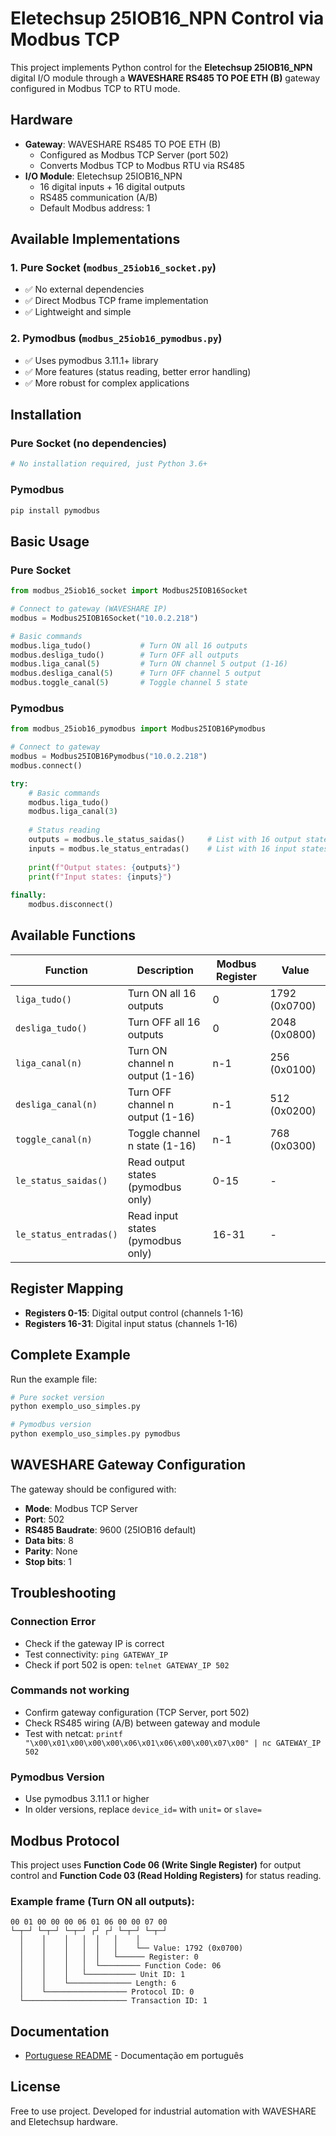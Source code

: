 # Eletechsup 25IOB16_NPN Control via Modbus TCP

This project implements Python control for the **Eletechsup 25IOB16_NPN** digital I/O module through a **WAVESHARE RS485 TO POE ETH (B)** gateway configured in Modbus TCP to RTU mode.

## Hardware

- **Gateway**: WAVESHARE RS485 TO POE ETH (B)
  - Configured as Modbus TCP Server (port 502)
  - Converts Modbus TCP to Modbus RTU via RS485
- **I/O Module**: Eletechsup 25IOB16_NPN
  - 16 digital inputs + 16 digital outputs
  - RS485 communication (A/B)
  - Default Modbus address: 1

## Available Implementations

### 1. Pure Socket (`modbus_25iob16_socket.py`)
- ✅ No external dependencies
- ✅ Direct Modbus TCP frame implementation
- ✅ Lightweight and simple

### 2. Pymodbus (`modbus_25iob16_pymodbus.py`)
- ✅ Uses pymodbus 3.11.1+ library
- ✅ More features (status reading, better error handling)
- ✅ More robust for complex applications

## Installation

### Pure Socket (no dependencies)
```bash
# No installation required, just Python 3.6+
```

### Pymodbus
```bash
pip install pymodbus
```

## Basic Usage

### Pure Socket
```python
from modbus_25iob16_socket import Modbus25IOB16Socket

# Connect to gateway (WAVESHARE IP)
modbus = Modbus25IOB16Socket("10.0.2.218")

# Basic commands
modbus.liga_tudo()           # Turn ON all 16 outputs
modbus.desliga_tudo()        # Turn OFF all outputs
modbus.liga_canal(5)         # Turn ON channel 5 output (1-16)
modbus.desliga_canal(5)      # Turn OFF channel 5 output
modbus.toggle_canal(5)       # Toggle channel 5 state
```

### Pymodbus
```python
from modbus_25iob16_pymodbus import Modbus25IOB16Pymodbus

# Connect to gateway
modbus = Modbus25IOB16Pymodbus("10.0.2.218")
modbus.connect()

try:
    # Basic commands
    modbus.liga_tudo()
    modbus.liga_canal(3)
    
    # Status reading
    outputs = modbus.le_status_saidas()     # List with 16 output states
    inputs = modbus.le_status_entradas()    # List with 16 input states
    
    print(f"Output states: {outputs}")
    print(f"Input states: {inputs}")
    
finally:
    modbus.disconnect()
```

## Available Functions

| Function | Description | Modbus Register | Value |
|----------|-------------|----------------|--------|
| `liga_tudo()` | Turn ON all 16 outputs | 0 | 1792 (0x0700) |
| `desliga_tudo()` | Turn OFF all 16 outputs | 0 | 2048 (0x0800) |
| `liga_canal(n)` | Turn ON channel n output (1-16) | n-1 | 256 (0x0100) |
| `desliga_canal(n)` | Turn OFF channel n output (1-16) | n-1 | 512 (0x0200) |
| `toggle_canal(n)` | Toggle channel n state (1-16) | n-1 | 768 (0x0300) |
| `le_status_saidas()` | Read output states (pymodbus only) | 0-15 | - |
| `le_status_entradas()` | Read input states (pymodbus only) | 16-31 | - |

## Register Mapping

- **Registers 0-15**: Digital output control (channels 1-16)
- **Registers 16-31**: Digital input status (channels 1-16)

## Complete Example

Run the example file:
```bash
# Pure socket version
python exemplo_uso_simples.py

# Pymodbus version  
python exemplo_uso_simples.py pymodbus
```

## WAVESHARE Gateway Configuration

The gateway should be configured with:
- **Mode**: Modbus TCP Server
- **Port**: 502
- **RS485 Baudrate**: 9600 (25IOB16 default)
- **Data bits**: 8
- **Parity**: None
- **Stop bits**: 1

## Troubleshooting

### Connection Error
- Check if the gateway IP is correct
- Test connectivity: `ping GATEWAY_IP`
- Check if port 502 is open: `telnet GATEWAY_IP 502`

### Commands not working
- Confirm gateway configuration (TCP Server, port 502)
- Check RS485 wiring (A/B) between gateway and module
- Test with netcat: `printf "\x00\x01\x00\x00\x00\x06\x01\x06\x00\x00\x07\x00" | nc GATEWAY_IP 502`

### Pymodbus Version
- Use pymodbus 3.11.1 or higher
- In older versions, replace `device_id=` with `unit=` or `slave=`

## Modbus Protocol

This project uses **Function Code 06 (Write Single Register)** for output control and **Function Code 03 (Read Holding Registers)** for status reading.

### Example frame (Turn ON all outputs):
```
00 01 00 00 00 06 01 06 00 00 07 00
└─┬─┘ └─┬─┘ └─┬─┘ ┌┘ ┌┘ └─┬─┘ └─┬─┘
  │    │    │   │  │   │    │
  │    │    │   │  │   │    └── Value: 1792 (0x0700)
  │    │    │   │  │   └────── Register: 0
  │    │    │   │  └───────── Function Code: 06
  │    │    │   └─────────── Unit ID: 1
  │    │    └────────────── Length: 6
  │    └────────────────── Protocol ID: 0
  └─────────────────────── Transaction ID: 1
```

## Documentation

- [Portuguese README](README_PT.md) - Documentação em português

## License

Free to use project. Developed for industrial automation with WAVESHARE and Eletechsup hardware.